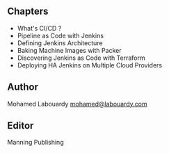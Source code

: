 ## Chapters

* What's CI/CD ?
* Pipeline as Code with Jenkins
* Defining Jenkins Architecture
* Baking Machine Images with Packer
* Discovering Jenkins as Code with Terraform
* Deploying HA Jenkins on Multiple Cloud Providers

## Author

Mohamed Labouardy <mohamed@labouardy.com>

## Editor

Manning Publishing 